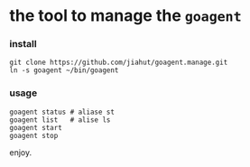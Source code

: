 the tool to manage the `goagent`
==============

### install

    git clone https://github.com/jiahut/goagent.manage.git
    ln -s goagent ~/bin/goagent

### usage

    goagent status # aliase st
    goagent list   # alise ls
    goagent start
    goagent stop

enjoy.
